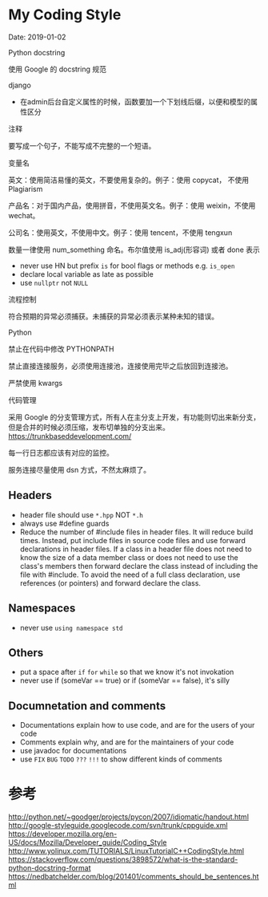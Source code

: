 # My Coding Style

Date: 2019-01-02

Python docstring

使用 Google 的 docstring 规范

django

* 在admin后台自定义属性的时候，函数要加一个下划线后缀，以便和模型的属性区分

注释

要写成一个句子，不能写成不完整的一个短语。

变量名

英文：使用简洁易懂的英文，不要使用复杂的。例子：使用 copycat， 不使用 Plagiarism

产品名：对于国内产品，使用拼音，不使用英文名。例子：使用 weixin，不使用 wechat。

公司名：使用英文，不使用中文。例子：使用 tencent，不使用 tengxun

数量一律使用 num_something 命名。布尔值使用 is_adj(形容词) 或者 done 表示

* never use HN but prefix `is` for bool flags or methods e.g. `is_open`
* declare local variable as late as possible
* use `nullptr` not `NULL`


流程控制

符合预期的异常必须捕获。未捕获的异常必须表示某种未知的错误。

Python

禁止在代码中修改 PYTHONPATH

禁止直接连接服务，必须使用连接池，连接使用完毕之后放回到连接池。

严禁使用 kwargs

代码管理

采用 Google 的分支管理方式，所有人在主分支上开发，有功能则切出来新分支，但是合并的时候必须压缩，发布切单独的分支出来。https://trunkbaseddevelopment.com/

每一行日志都应该有对应的监控。

服务连接尽量使用 dsn 方式，不然太麻烦了。

Headers
------

* header file should use `*.hpp` NOT `*.h`
* always use #define guards 
* Reduce the number of #include files in header files. It will reduce build times. Instead, put include files in source code files and use forward declarations in header files. If a class in a header file does not need to know the size of a data member class or does not need to use the class's members then forward declare the class instead of including the file with #include. To avoid the need of a full class declaration, use references (or pointers) and forward declare the class. 

Namespaces
------

* never use `using namespace std`

Others
------

* put a space after `if` `for` `while` so that we know it's not invokation
* never use if (someVar == true) or if (someVar == false), it's silly

Documnetation and comments
------

* Documentations explain how to use code, and are for the users of your code
* Comments explain why, and are for the maintainers of your code
* use javadoc for documentations
* use `FIX` `BUG` `TODO` `???` `!!!` to show different kinds of comments


# 参考

http://python.net/~goodger/projects/pycon/2007/idiomatic/handout.html
http://google-styleguide.googlecode.com/svn/trunk/cppguide.xml
https://developer.mozilla.org/en-US/docs/Mozilla/Developer_guide/Coding_Style
http://www.yolinux.com/TUTORIALS/LinuxTutorialC++CodingStyle.html
https://stackoverflow.com/questions/3898572/what-is-the-standard-python-docstring-format
https://nedbatchelder.com/blog/201401/comments_should_be_sentences.html

